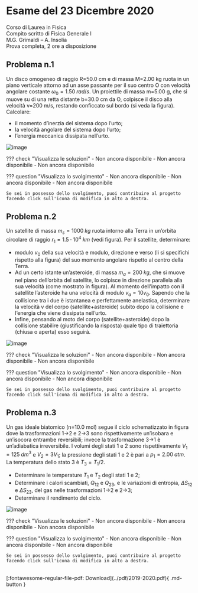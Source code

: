 # Esame del 23 Dicembre 2020
Corso di Laurea in Fisica <br>
Compito scritto di Fisica Generale I <br>
M.G. Grimaldi – A. Insolia <br>
Prova completa, 2 ore a disposizione <br>

## Problema n.1
Un disco omogeneo di raggio R=50.0 cm e di massa M=2.00 kg ruota in un piano verticale attorno ad un asse passante per il suo centro O con velocità angolare costante $ω_0=1.50 \; rad/s$. Un proiettile di massa m=5.00 g, che si muove su di una retta distante b=30.0 cm da O, colpisce il disco alla velocità v=200 m/s, restando conficcato sul bordo (si veda la figura). Calcolare: 

- il momento d’inerzia del sistema dopo l’urto; 
- la velocità angolare del sistema dopo l’urto; 
- l’energia meccanica dissipata nell’urto.

![image](https://user-images.githubusercontent.com/77018886/153266576-88b7936f-70bb-4059-b615-47c09a4e6c9a.png)

??? check "Visualizza le soluzioni"
    - Non ancora disponibile
    - Non ancora disponibile
    - Non ancora disponibile

??? question "Visualizza lo svolgimento"
    - Non ancora disponibile
    - Non ancora disponibile
    - Non ancora disponibile
    
    Se sei in possesso dello svolgimento, puoi contribuire al progetto facendo click sull'icona di modifica in alto a destra.

## Problema n.2
Un satellite di massa $m_s=1000 \; kg$ ruota intorno alla Terra in un’orbita circolare di raggio $r_1=1.5 \cdot 10^4 \; km$ (vedi figura). Per il satellite, determinare: 

- modulo $v_0$ della sua velocità e modulo, direzione e verso (li si specifichi rispetto alla figura) del suo momento angolare rispetto al centro della Terra. 
- Ad un certo istante un’asteroide, di massa $m_a=200 \; kg$, che si muove nel piano dell’orbita del satellite, lo colpisce in direzione parallela alla sua velocità (come mostrato in figura). Al momento dell’impatto con il satellite l’asteroide ha una velocità di modulo $v_a=10 v_0$. Sapendo che la collisione tra i due è istantanea e perfettamente anelastica, determinare la velocità v del corpo (satellite+asteroide) subito dopo la collisione e l’energia che viene dissipata nell’urto. <br>
- Infine, pensando al moto del corpo (satellite+asteroide) dopo la collisione stabilire (giustificando la risposta) quale tipo di traiettoria (chiusa o aperta) esso seguirà.

![image](https://user-images.githubusercontent.com/77018886/153266657-386feae0-e273-497e-bfe0-6ce2fbf53817.png)

??? check "Visualizza le soluzioni"
    - Non ancora disponibile
    - Non ancora disponibile
    - Non ancora disponibile

??? question "Visualizza lo svolgimento"
    - Non ancora disponibile
    - Non ancora disponibile
    - Non ancora disponibile
    
    Se sei in possesso dello svolgimento, puoi contribuire al progetto facendo click sull'icona di modifica in alto a destra.

## Problema n.3
Un gas ideale biatomico (n=10.0 mol) segue il ciclo schematizzato in figura dove la trasformazioni 1→2 e 2→3 sono rispettivamente un’isobara e un’isocora entrambe reversibili; invece la trasformazione 3→1 è un’adiabatica irreversibile. I volumi degli stati 1 e 2 sono rispettivamente $V_1=125 \; dm^3$ e $V_2=3 V_1$; la pressione degli stati 1 e 2 è pari a $p_1=2.00 \; atm$. La temperatura dello stato 3 è $T_3=T_1 /2$. 

- Determinare le temperature $T_1$ e $T_2$ degli stati 1 e 2; 
- Determinare i calori scambiati, $Q_{12}$ e $Q_{23}$, e le variazioni di entropia, $ΔS_{12}$ e $ΔS_{23}$, del gas nelle trasformazioni 1→2 e 2→3; 
- Determinare il rendimento del ciclo.

![image](https://user-images.githubusercontent.com/77018886/153266694-4d3bdd92-7adb-42fd-b43b-a4ad0e42fad2.png)

??? check "Visualizza le soluzioni"
    - Non ancora disponibile
    - Non ancora disponibile
    - Non ancora disponibile

??? question "Visualizza lo svolgimento"
    - Non ancora disponibile
    - Non ancora disponibile
    - Non ancora disponibile
    
    Se sei in possesso dello svolgimento, puoi contribuire al progetto facendo click sull'icona di modifica in alto a destra.

<br>
[:fontawesome-regular-file-pdf: Download](../pdf/2019-2020.pdf){ .md-button }